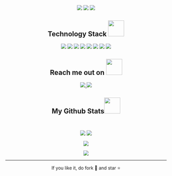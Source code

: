 
<!--  https://ritik307.github.io/portfolio/  -->
<p align="center">
 
</p align="center">
<!-- <img src="https://github.com/Marvideo2009/Marvideo2009/blob/main/images/newbg(1).png" /> -->

<p align="center">
 
 <img src="https://badges.pufler.dev/visits/Marvideo2009/Marvideo2009"/> 
 <!-- <img src="https://badges.pufler.dev/years/ritik307"/> -->
 <img src="https://badges.pufler.dev/repos/Marvideo2009"/>
 <img src="https://badges.pufler.dev/commits/monthly/Marvideo2009" />

</p>

<!-- <p align="center">
  I'm a 3rd year student pursuing Master's in Computer Applications 🎓 from Guru Gobind Singh Indraprastha University 🏛. I'm a passionate learner who's always willing to learn and work across technologies and domains 💡. I love to explore new technologies and leverage them to solve real-life problems ✨. Apart from that I also love to guide and mentor newbies👨🏻‍💻. I'm deep into Web 🕸️ Development.
</p>   -->

<h2 align="center">Technology Stack <img src="[https://github.com/ritik307/ritik307/blob/main/images/laptop.gif](https://github.com/Marvideo2009/Marvideo2009/blob/main/images/laptop.gif)" width="50"></h2>

<p align="center">
<img src="https://img.shields.io/badge/-java-E34A86?style=flat-square&logo=java"/>
<img src="https://img.shields.io/badge/-HTML5-E34F26?style=flat-square&logo=html5&logoColor=white"/>
<img src="https://img.shields.io/badge/-CSS3-1572B6?style=flat-square&logo=css3"/>
<img src="https://img.shields.io/badge/-Nodejs-black?style=flat-square&logo=Node.js"/>
<img src="https://img.shields.io/badge/-React-black?style=flat-square&logo=react"/>
<img src="https://img.shields.io/badge/-MySQL-black?style=flat-square&logo=mysql"/>
<img src="https://img.shields.io/badge/-Git-black?style=flat-square&logo=git"/>
<img src="https://img.shields.io/badge/-GitHub-black?style=flat-square&logo=github"/>
</p>

<h2 align="center">Reach me out on <img src="https://media0.giphy.com/media/jqNPzdTTxQfOgOqpO4/source.gif" width="50"></h2>

<p align="center">
<!-- <img src="https://img.shields.io/badge/-ritik-purple?style=flat-square&logo=instagram&logoColor=white&link=https://www.instagram.com/pinkdogg307/"/> -->
<a href="mailto: marvideomc.pro@gmail.com">
 <img src="https://img.shields.io/badge/-Marvideo-c14438?style=flat-square&logo=Gmail&logoColor=white&link=mailto:marvideomc.pro@gmail.com"/>
</a>
 <a href="https://discordapp.com/users/847155562016931922">
 <img src="https://img.shields.io/badge/Discord-white?logo=discord&link=https://discordapp.com/users/847155562016931922"/>
</a>
</p>



<h2 align="center">
  My Github Stats<img src="https://media.giphy.com/media/VgCDAzcKvsR6OM0uWg/giphy.gif" width="50">
</h2>
<br>

<p align = "center">
  <img  src = "https://github-readme-stats.vercel.app/api?username=Marvideo2009&show_icons=true&theme=radical&line_height=27">
  <img src = "https://github-readme-stats.vercel.app/api/top-langs/?username=Marvideo2009&theme=radical">
</p>

<p align = "center">
 <img  src="https://github-readme-streak-stats.herokuapp.com/?user=Marvideo2009&show_icons=true&locale=en&layout=compact&theme=radical&line_height=0" />
</p> 

<p align = "center">
 <img src="https://github-readme-activity-graph.vercel.app/graph?username=Marvideo2009&bg_color=0d1117&color=ffffff&line=e8ed05&point=786f47&area=true&hide_border=true">
</p> 
<hr>
<p align="center">If you like it, do fork 🍴 and star ⭐</p>
